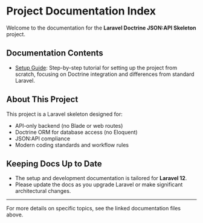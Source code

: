 # Project Documentation Index

Welcome to the documentation for the **Laravel Doctrine JSON:API Skeleton** project.

## Documentation Contents

- [Setup Guide](./Setup.md): Step-by-step tutorial for setting up the project from scratch, focusing on Doctrine integration and differences from standard Laravel.

## About This Project

This project is a Laravel skeleton designed for:
- API-only backend (no Blade or web routes)
- Doctrine ORM for database access (no Eloquent)
- JSON:API compliance
- Modern coding standards and workflow rules

## Keeping Docs Up to Date

- The setup and development documentation is tailored for **Laravel 12**.
- Please update the docs as you upgrade Laravel or make significant architectural changes.

---

For more details on specific topics, see the linked documentation files above.
